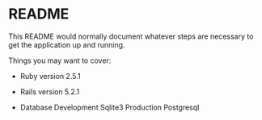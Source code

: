 # README

This README would normally document whatever steps are necessary to get the
application up and running.

Things you may want to cover:

* Ruby version
2.5.1

* Rails version
5.2.1

* Database
Development Sqlite3
Production Postgresql
